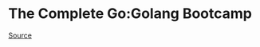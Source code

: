 # The Complete Go:Golang Bootcamp
[Source](https://www.udemy.com/course/the-complete-gogolang-bootcamp)